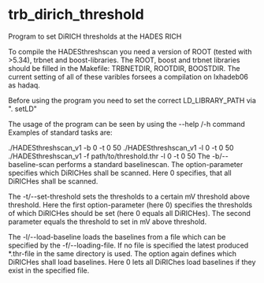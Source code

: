 # trb_dirich_threshold
Program to set DiRICH thresholds at the HADES RICH

To compile the HADESthreshscan you need a version of ROOT (tested with >5.34), trbnet and boost-libraries.
The ROOT, boost and trbnet libraries should be filled in the Makefile: TRBNETDIR, ROOTDIR, BOOSTDIR.
The current setting of all of these varibles forsees a compilation on lxhadeb06 as hadaq.

Before using the program you need to set the correct LD_LIBRARY_PATH via ". setLD"

The usage of the program can be seen by using the --help /-h command
Examples of standard tasks are:

./HADESthreshscan_v1 -b 0 -t 0 50
./HADESthreshscan_v1 -l 0 -t 0 50
./HADESthreshscan_v1 -f path/to/threshold.thr -l 0 -t 0 50
The -b/--baseline-scan performs a standard baselinescan. 
The option-parameter specifies which DiRICHes shall be scanned.
Here 0 specifies, that all DiRICHes shall be scanned.

The -t/--set-threshold sets the thresholds to a certain mV threshold above threshold. 
Here the first option-parameter (here 0) specifies the thresholds of which DiRICHes should be set (here 0 equals all DiRICHes). 
The second parameter equals the threshold to set in mV above threshold.

The -l/--load-baseline loads the baselines from a file which can be specified by the -f/--loading-file. 
If no file is specified the latest produced *.thr-file in the same directory is used. 
The option again defines which DiRICHes shall load baselines. 
Here 0 lets all DiRIChes load baselines if they exist in the specified file.
